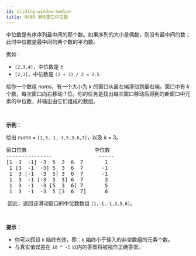 ```yaml
---
id: sliding-window-median
title: 0480.滑动窗口中位数
---
```

中位数是有序序列最中间的那个数。如果序列的大小是偶数，则没有最中间的数；此时中位数是最中间的两个数的平均数。

例如：


- <code>[2,3,4]</code>，中位数是 <code>3</code>
- <code>[2,3]</code>，中位数是 <code>(2 + 3) / 2 = 2.5</code>

给你一个数组 _nums_，有一个大小为 _k_ 的窗口从最左端滑动到最右端。窗口中有 _k_ 个数，每次窗口向右移动 _1_ 位。你的任务是找出每次窗口移动后得到的新窗口中元素的中位数，并输出由它们组成的数组。

 

**示例：**

给出 _nums_ = <code>[1,3,-1,-3,5,3,6,7]</code>，以及 _k_ = 3。


<pre>窗口位置                      中位数<br/>---------------               -----<br/>[1  3  -1] -3  5  3  6  7       1<br/> 1 [3  -1  -3] 5  3  6  7      -1<br/> 1  3 [-1  -3  5] 3  6  7      -1<br/> 1  3  -1 [-3  5  3] 6  7       3<br/> 1  3  -1  -3 [5  3  6] 7       5<br/> 1  3  -1  -3  5 [3  6  7]      6<br/></pre>

 因此，返回该滑动窗口的中位数数组 <code>[1,-1,-1,3,5,6]</code>。

 

**提示：**


- 你可以假设 <code>k</code> 始终有效，即：<code>k</code> 始终小于输入的非空数组的元素个数。
- 与真实值误差在 <code>10 ^ -5</code> 以内的答案将被视作正确答案。
